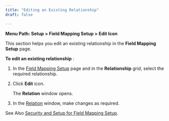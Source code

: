 ```yaml
---
title: "Editing an Existing Relationship"
draft: false

---
```

**Menu Path: Setup > Field Mapping Setup > Edit Icon**

This section helps you edit an existing relationship in the **Field Mapping Setup** page.

**To edit an existing relationship** :

  1. In the [Field Mapping Setup](Field-Mapping-Setup.md) page and in the **Relationship** grid, select the required relationship. 
  2. Click **Edit** icon. 

      The **Relation** window opens.

  1. In the [Relation](Relation-Window.md) window, make changes as required. 

See Also [Security and Setup for Field Mapping Setup](Security-and-Settings-for-Field-Mapping-Setup.md).

